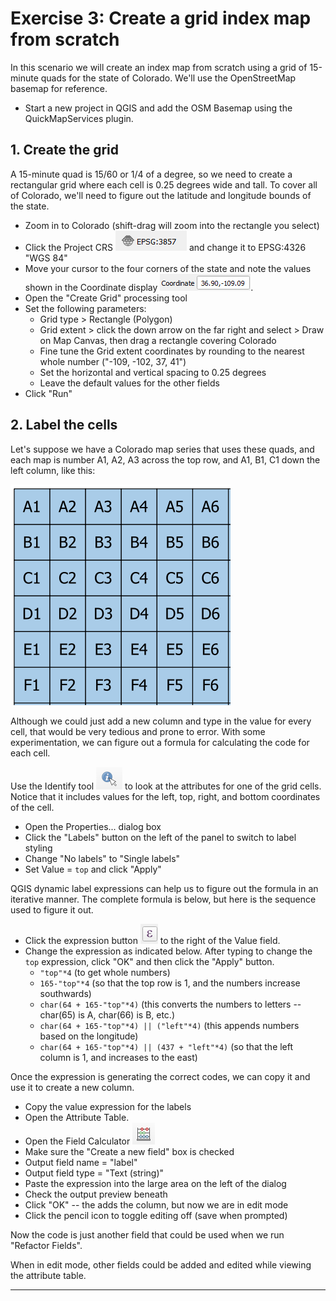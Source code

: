 # Exercise 3: Create a grid index map from scratch

In this scenario we will create an index map from scratch
using a grid of 15-minute quads for the state of Colorado.
We'll use the OpenStreetMap basemap for reference.

- Start a new project in QGIS and add the OSM Basemap using the QuickMapServices plugin.

## 1. Create the grid

A 15-minute quad is 15/60 or 1/4 of a degree, so we need to create a rectangular grid where each cell is 0.25 degrees wide and tall.  To cover all of Colorado, we'll need to figure out the latitude and longitude bounds of the state.

- Zoom in to Colorado (shift-drag will zoom into the rectangle you select)
- Click the Project CRS ![EPSG:3857](/image/project-crs.png) and change it to EPSG:4326 "WGS 84"
- Move your cursor to the four corners of the state and note the values shown in the Coordinate display ![Coordinate](/image/ex3-coordinate.png).
- Open the "Create Grid" processing tool
- Set the following parameters:
  - Grid type > Rectangle (Polygon)
  - Grid extent > click the down arrow on the far right and select > Draw on Map Canvas, then drag a rectangle covering Colorado
  - Fine tune the Grid extent coordinates by rounding to the nearest whole number ("-109, -102, 37, 41")
  - Set the horizontal and vertical spacing to 0.25 degrees
  - Leave the default values for the other fields
- Click "Run"

## 2. Label the cells

Let's suppose we have a Colorado map series that uses these quads, and each map is number A1, A2, A3 across the top row, and A1, B1, C1 down the left column, like this:

![grid labels](/image/ex3-grid-labels.png)

Although we could just add a new column and type in the value for every cell, that would be very tedious and prone to error.  With some experimentation, we can figure out a formula for calculating the code for each cell.

Use the Identify tool ![identify tool](/image/identify-tool.png) to look at the attributes for one of the grid cells.  Notice that it includes values for the left, top, right, and bottom coordinates of the cell.

- Open the Properties... dialog box
- Click the "Labels" button on the left of the panel to switch to label styling
- Change "No labels" to "Single labels"
- Set Value = `top` and click "Apply"

QGIS dynamic label expressions can help us to figure out the formula in an iterative manner.  The complete formula is below, but here is the sequence used to figure it out. 

- Click the expression button ![Expression](/image/ex3-expression.png) to the right of the Value field.
- Change the expression as indicated below.  After typing to change the `top` expression, click "OK" and then click the "Apply" button.
  - `"top"*4` (to get whole numbers)
  - `165-"top"*4` (so that the top row is 1, and the numbers increase southwards)
  - `char(64 + 165-"top"*4)` (this converts the numbers to letters -- char(65) is A, char(66) is B, etc.)
  - `char(64 + 165-"top"*4) || ("left"*4)` (this appends numbers based on the longitude)
  - `char(64 + 165-"top"*4) || (437 + "left"*4)` (so that the left column is 1, and increases to the east)

Once the expression is generating the correct codes, we can copy it and use it to create a new column.

- Copy the value expression for the labels
- Open the Attribute Table.
- Open the Field Calculator ![field calculator button](/image/field-calculator.png)
- Make sure the "Create a new field" box is checked
- Output field name = "label"
- Output field type = "Text (string)"
- Paste the expression into the large area on the left of the dialog
- Check the output preview beneath
- Click "OK" -- the adds the column, but now we are in edit mode
- Click the pencil icon to toggle editing off (save when prompted)

Now the code is just another field that could be used when we run "Refactor Fields".

When in edit mode, other fields could be added and edited while viewing the attribute table.

----


